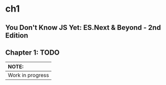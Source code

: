 # ch1

## You Don't Know JS Yet: ES.Next & Beyond - 2nd Edition

## Chapter 1: TODO

| NOTE: |
| :--- |
| Work in progress |

